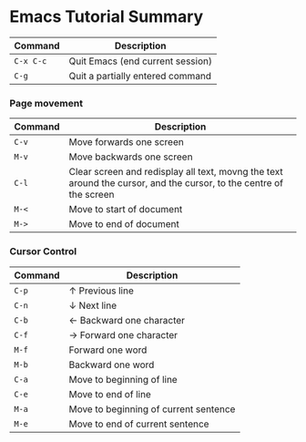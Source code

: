 # Emacs Tutorial Summary

|Command|Description|
|---|---|
|`C-x C-c`|Quit Emacs (end current session)|
|`C-g`|Quit a partially entered command|

### Page movement

|Command|Description|
|---|---|
|`C-v`|Move forwards one screen|
|`M-v`|Move backwards one screen|
|`C-l`|Clear screen and redisplay all text, movng the text around the cursor, and the cursor, to the centre of the screen|
|`M-<`|Move to start of document|
|`M->`|Move to end of document|

### Cursor Control

|Command|Description|
|---|---|
|`C-p`|↑ Previous line|
|`C-n`|↓ Next line|
|`C-b`|← Backward one character|
|`C-f`|→ Forward one character|
|`M-f`|Forward one word|
|`M-b`|Backward one word
|`C-a`|Move to beginning of line|
|`C-e`|Move to end of line
|`M-a`|Move to beginning of current sentence|
|`M-e`|Move to end of current sentence|
